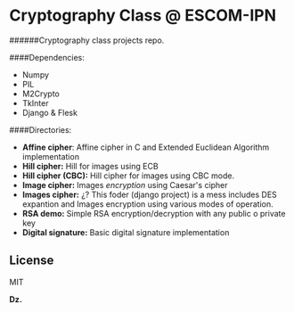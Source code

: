 Cryptography Class @ ESCOM-IPN
==

######Cryptography class projects repo.


####Dependencies:

- Numpy
- PIL
- M2Crypto
- TkInter
- Django & Flesk

####Directories:

- **Affine cipher**: Affine cipher in C and Extended Euclidean Algorithm implementation
- **Hill cipher:** Hill for images using ECB
- **Hill cipher (CBC):** Hill cipher for images using CBC mode.
- **Image  cipher:** Images *encryption* using Caesar's cipher
- **Images cipher:** ¿? This foder (django project) is a mess includes DES expantion and Images encryption using various modes of operation.
- **RSA demo:** Simple RSA encryption/decryption with any public o private key
- **Digital signature:** Basic digital signature implementation


License
----

MIT


**Dz.**

